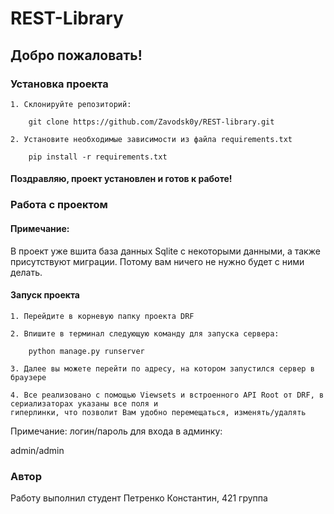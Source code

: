 # REST-Library

## Добро пожаловать!

### Установка проекта

```
1. Склонируйте репозиторий: 
    
    git clone https://github.com/Zavodsk0y/REST-library.git
    
2. Установите необходимые зависимости из файла requirements.txt

    pip install -r requirements.txt
```

#### Поздравляю, проект установлен и готов к работе!

### Работа с проектом

#### Примечание:

В проект уже вшита база данных Sqlite с некоторыми данными, а также присутствуют миграции. Потому вам ничего не нужно
будет с ними делать.

#### Запуск проекта

```
1. Перейдите в корневую папку проекта DRF

2. Впишите в терминал следующую команду для запуска сервера:

    python manage.py runserver
    
3. Далее вы можете перейти по адресу, на котором запустился сервер в браузере

4. Все реализовано с помощью Viewsets и встроенного API Root от DRF, в сериализаторах указаны все поля и
гиперлинки, что позволит Вам удобно перемещаться, изменять/удалять
```

Примечание: логин/пароль для входа в админку: 

admin/admin

### Автор

Работу выполнил студент Петренко Константин, 421 группа